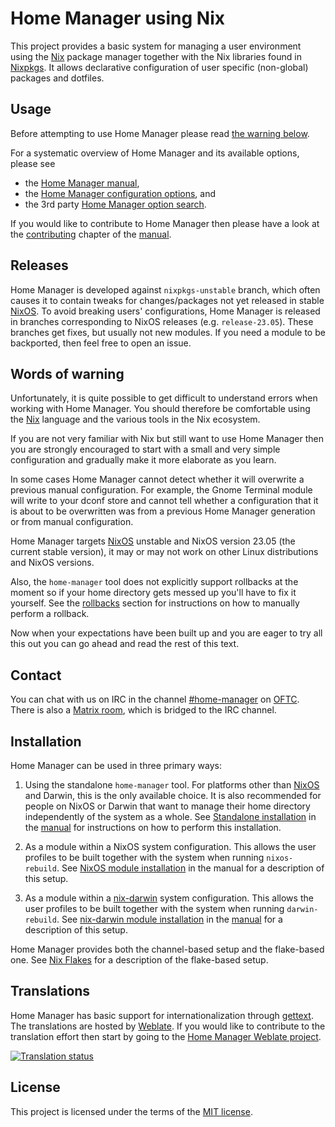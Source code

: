 Home Manager using Nix
======================

This project provides a basic system for managing a user environment
using the [Nix][] package manager together with the Nix libraries found
in [Nixpkgs][]. It allows declarative configuration of user specific
(non-global) packages and dotfiles.

Usage
-----

Before attempting to use Home Manager please read [the warning
below](#words-of-warning).

For a systematic overview of Home Manager and its available options,
please see

- the [Home Manager manual][manual],
- the [Home Manager configuration options][configuration options], and
- the 3rd party [Home Manager option
  search](https://mipmip.github.io/home-manager-option-search/).

If you would like to contribute to Home Manager then please have a look
at the [contributing][] chapter of the [manual][].

Releases
--------

Home Manager is developed against `nixpkgs-unstable` branch, which often
causes it to contain tweaks for changes/packages not yet released in
stable [NixOS][]. To avoid breaking users' configurations, Home Manager
is released in branches corresponding to NixOS releases (e.g.
`release-23.05`). These branches get fixes, but usually not new modules.
If you need a module to be backported, then feel free to open an issue.

Words of warning
----------------

Unfortunately, it is quite possible to get difficult to understand
errors when working with Home Manager. You should therefore be
comfortable using the [Nix][] language and the various tools in the Nix
ecosystem.

If you are not very familiar with Nix but still want to use Home Manager
then you are strongly encouraged to start with a small and very simple
configuration and gradually make it more elaborate as you learn.

In some cases Home Manager cannot detect whether it will overwrite a
previous manual configuration. For example, the Gnome Terminal module
will write to your dconf store and cannot tell whether a configuration
that it is about to be overwritten was from a previous Home Manager
generation or from manual configuration.

Home Manager targets [NixOS][] unstable and NixOS version 23.05 (the
current stable version), it may or may not work on other Linux
distributions and NixOS versions.

Also, the `home-manager` tool does not explicitly support rollbacks at
the moment so if your home directory gets messed up you'll have to fix
it yourself. See the [rollbacks][] section for instructions on how to
manually perform a rollback.

Now when your expectations have been built up and you are eager to try
all this out you can go ahead and read the rest of this text.

Contact
-------

You can chat with us on IRC in the channel [#home-manager][] on
[OFTC][]. There is also a [Matrix
room](https://matrix.to/#/#hm:rycee.net), which is bridged to the IRC
channel.

Installation
------------

Home Manager can be used in three primary ways:

1. Using the standalone `home-manager` tool. For platforms other than
   [NixOS][] and Darwin, this is the only available choice. It is also
   recommended for people on NixOS or Darwin that want to manage their
   home directory independently of the system as a whole. See
   [Standalone installation][manual standalone install] in the
   [manual][] for instructions on how to perform this installation.

2. As a module within a NixOS system configuration. This allows the user
   profiles to be built together with the system when running
   `nixos-rebuild`. See [NixOS module installation][manual nixos
   install] in the manual for a description of this setup.

3. As a module within a [nix-darwin][] system configuration. This allows
   the user profiles to be built together with the system when running
   `darwin-rebuild`. See [nix-darwin module installation][manual
   nix-darwin install] in the [manual][] for a description of this
   setup.

Home Manager provides both the channel-based setup and the flake-based
one. See [Nix Flakes][manual nix flakes] for a description of the
flake-based setup.

Translations
------------

Home Manager has basic support for internationalization through
[gettext](https://www.gnu.org/software/gettext/). The translations are
hosted by [Weblate](https://weblate.org/). If you would like to
contribute to the translation effort then start by going to the [Home
Manager Weblate
project](https://hosted.weblate.org/engage/home-manager/).

<a href="https://hosted.weblate.org/engage/home-manager/">
    <img src="https://hosted.weblate.org/widgets/home-manager/-/multi-auto.svg" alt="Translation status" />
</a>

License
-------

This project is licensed under the terms of the [MIT license](LICENSE).

[#home-manager]: https://webchat.oftc.net/?channels=home-manager
[Nix Flakes]: https://nixos.wiki/wiki/Flakes
[NixOS]: https://nixos.org/
[Nix]: https://nixos.org/explore.html
[Nixpkgs]: https://github.com/NixOS/nixpkgs
[OFTC]: https://oftc.net/
[configuration options]: https://nix-community.github.io/home-manager/options.html
[contributing]: https://nix-community.github.io/home-manager/#ch-contributing
[manual nix flakes]: https://nix-community.github.io/home-manager/index.html#ch-nix-flakes
[manual nix-darwin install]: https://nix-community.github.io/home-manager/index.html#sec-install-nix-darwin-module
[manual nixos install]: https://nix-community.github.io/home-manager/index.html#sec-install-nixos-module
[manual standalone install]: https://nix-community.github.io/home-manager/index.html#sec-install-standalone
[manual]: https://nix-community.github.io/home-manager/index.html
[nix-darwin]: https://github.com/LnL7/nix-darwin
[rollbacks]: https://nix-community.github.io/home-manager/index.html#sec-usage-rollbacks

